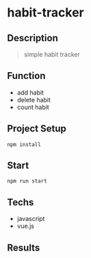 # habit-tracker

## Description

>simple habit tracker

## Function
- add habit
- delete habit
- count habit

## Project Setup

```shell
npm install
```

## Start

```shell
npm run start
```

## Techs
- javascript
- vue.js

## Results